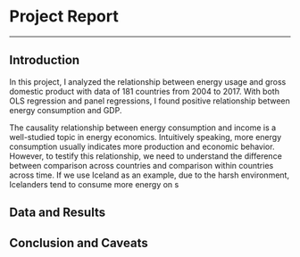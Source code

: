 # Project Report

---

## Introduction

In this project, I analyzed the relationship between energy usage and gross domestic product with data of 181 countries from 2004 to 2017. With both OLS regression and panel regressions, I found positive relationship between energy consumption and GDP. 



The causality relationship between energy consumption and income is a well-studied topic in energy economics. Intuitively speaking, more energy consumption usually indicates more production and economic behavior. However, to testify this relationship, we need to understand the difference between comparison across countries and comparison within countries across time. If we use Iceland as an example, due to the harsh environment, Icelanders tend to consume more energy on s





## Data and Results





## Conclusion and Caveats

